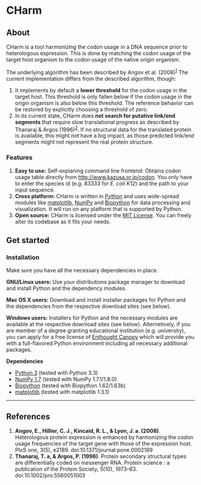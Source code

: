 # CHarm

## About

CHarm is a tool harmonizing the codon usage in a DNA sequence prior to heterologous expression.
This is done by matching the codon usage of the target host organism to the codon usage of the
native origin organism.

The underlying algorithm has been described by Angov et al. (2008)<sup>[1](#angov2009)</sup>
The current implementation differs from the described algorithm, though:

 1. It implements by default a **lower threshold** for the codon usage in the target host. This threshold is only
 fallen below if the codon usage in the origin organism is also below this threshold. The reference behavior can be
 restored by explicitly choosing a threshold of zero.
 2. In its current state, CHarm does **not search for putative link/end segments** that require slow translational
 progress as described by Thanaraj & Argos (1996)<sup>[2](#thanaraj1996)</sup>. If no structural data for the
 translated protein is available, this might not have a big impact, as those predicted link/end segments might not
 represent the real protein structure.

### Features

 1. **Easy to use:** Self-explaning command line frontend: Obtains codon usage table directly from
 http://www.kazusa.or.jp/codon. You only have to enter the species id (e.g. 83333 for *E. coli K12*) and the path to
 your input sequence.
 2. **Cross platform:** CHarm is written in [Python][1] and uses wide-spread modules like [matplotlib][2], [NumPy][3]
 and [Biopython][4] for data processing and visualization. It will run on any platform that is supported by Python.
 3. **Open source:** CHarm is licensed under the [MIT License][5]. You can freely alter its codebase as it fits
 your needs.

## Get started
### Installation

Make sure you have all the necessary dependencies in place.

**GNU/Linux users:** Use your distributions package manager to download and install Python and the dependency modules.

**Mac OS X users:** Download and install installer packages for Python and the dependencies from the respective
download sites (see below).

**Windows users:** Installers for Python and the necessary modules are available at the respective download sites
(see below). Alternetively, if you are member of a degree granting educational institution (e.g. university), you can
apply for a free license of [Enthought Canopy][6] which will provide you with a full-flavored Python environment
including all necessary additional packages.

**Dependencies**

 - [Python 3][7]    (tested with Python 3.3)
 - [NumPy 1.7][8]   (tested with NumPy 1.7.1/1.8.0)
 - [Biopython][9]   (tested with Biopython 1.62/1.63b)
 - [matplotlib][10]  (tested with matplotlib 1.3.1)

  

----------
## References
1. <a name="angov2009">**Angov, E., Hillier, C. J., Kincaid, R. L., & Lyon, J. a. (2008)**</a>. Heterologous
protein expression is enhanced by harmonizing the codon usage frequencies of the target gene with those of the
expression host. PloS one, 3(5), e2189. doi:10.1371/journal.pone.0002189
2. <a name="thanaraj1996">**Thanaraj, T. a, & Argos, P. (1996)**</a>. Protein secondary structural types are
differentially coded on messenger RNA. Protein science : a publication of the Protein Society, 5(10), 1973–83.
doi:10.1002/pro.5560051003


  [1]: http://www.python.org "Python"
  [2]: http://www.matplotlib.org "Matplotlib"
  [3]: http://www.numpy.org "NumPy"
  [4]: http://www.biopython.org "Biopython"
  [5]: http://opensource.org/licenses/MIT "MIT License"
  [6]: https://www.enthought.com/products/canopy/academic/ "Enthought Canopy"
  [7]: http://www.python.org "Python"
  [8]: http://www.numpy.org "NumPy"
  [9]: http://www.biopython.org "Biopython"
  [10]: http://www.matplotlib.org "Matplotlib"